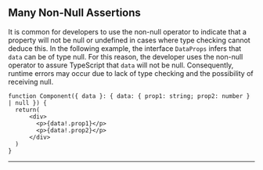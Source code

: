 ## Many Non-Null Assertions
It is common for developers to use the non-null operator to indicate that a property will not be null or undefined in cases where type checking cannot deduce this. In the following example, the interface ``DataProps`` infers that ``data`` can be of type null. For this reason, the developer uses the non-null operator to assure TypeScript that ``data`` will not be null. Consequently, runtime errors may occur due to lack of type checking and the possibility of receiving null.

```tsx
function Component({ data }: { data: { prop1: string; prop2: number } | null }) {
  return(
      <div>
        <p>{data!.prop1}</p>
        <p>{data!.prop2}</p>
      </div>
  )
}
```

---